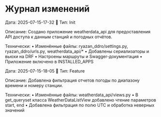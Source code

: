 # Журнал изменений


Дата: 2025-07-15-17-32
🧩 Тип: Init

Описание: Создано приложение weatherdata_api для предоставления API доступа к данным станций и погодных отчётов.

Технически:
• Изменённые файлы: ryazan_ddro/settings.py, ryazan_ddro/urls.py, weatherdata_api/*
• Добавлены сериализаторы и вьюхи на DRF
• Настроены маршруты и Swagger-документация
• Приложение включено в INSTALLED_APPS

Дата: 2025-07-15-18-05
🧩 Тип: Feature

Описание: Добавлена фильтрация отчетов погоды по диапазону времени и номеру станции.

Технически:
• Изменённые файлы: weatherdata_api/views.py
• В get_queryset класса WeatherDataListView добавлено чтение параметров start, end
• Добавлена фильтрация по полю UTC и обработка неверных значений
